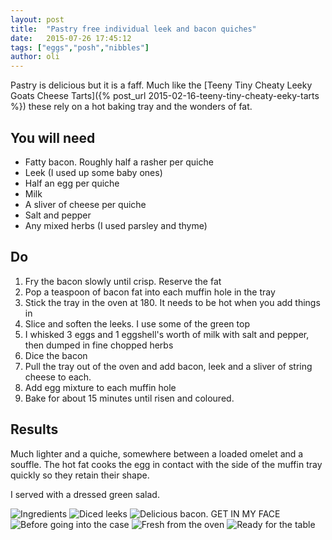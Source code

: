 ```yaml
---
layout: post
title:  "Pastry free individual leek and bacon quiches"
date:   2015-07-26 17:45:12
tags: ["eggs","posh","nibbles"]
author: oli
---
```


Pastry is delicious but it is a faff.  Much like the [Teeny Tiny Cheaty Leeky Goats Cheese Tarts]({% post_url 2015-02-16-teeny-tiny-cheaty-eeky-tarts %}) these rely on a hot baking tray and the wonders of fat.


## You will need

* Fatty bacon.  Roughly half a rasher per quiche
* Leek (I used up some baby ones)
* Half an egg per quiche
* Milk
* A sliver of cheese per quiche
* Salt and pepper
* Any mixed herbs (I used parsley and thyme)

## Do

1. Fry the bacon slowly until crisp.  Reserve the fat
2. Pop a teaspoon of bacon fat into each muffin hole in the tray
3. Stick the tray in the oven at 180. It needs to be hot when you add things in
4. Slice and soften the leeks.  I use some of the green top
5. I whisked 3 eggs and 1 eggshell's worth of milk with salt and pepper, then dumped in fine chopped herbs
6. Dice the bacon
7. Pull the tray out of the oven and add bacon, leek and a sliver of string cheese to each.
8. Add egg mixture to each muffin hole 
9. Bake for about 15 minutes until risen and coloured.

## Results

Much lighter and a quiche, somewhere between a loaded omelet and a souffle.  The hot fat cooks the egg in contact with the side of the muffin tray quickly so they retain their shape.

I served with a dressed green salad.

![Ingredients](/images/blog/quiche/quiche-1.jpg)
![Diced leeks](/images/blog/quiche/quiche-2.jpg)
![Delicious bacon. GET IN MY FACE](/images/blog/quiche/quiche-3.jpg)
![Before going into the case](/images/blog/quiche/quiche-4.jpg)
![Fresh from the oven](/images/blog/quiche/quiche-5.jpg)
![Ready for the table](/images/blog/quiche/quiche-6.jpg)

